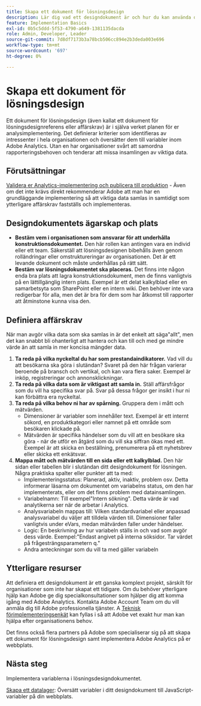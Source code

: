 ```yaml
---
title: Skapa ett dokument för lösningsdesign
description: Lär dig vad ett designdokument är och hur du kan använda det i din organisation.
feature: Implementation Basics
exl-id: 0b5c5ddd-5f53-4790-a649-1381135dacda
role: Admin, Developer, Leader
source-git-commit: 7d8df7173b3a78bcb506cc894e2b3deda003e696
workflow-type: tm+mt
source-wordcount: '697'
ht-degree: 0%

---
```


# Skapa ett dokument för lösningsdesign

Ett dokument för lösningsdesign (även kallat ett dokument för lösningsdesignreferens eller affärskrav) är i själva verket planen för er analysimplementering. Det definierar kriterier som identifieras av intressenter i hela organisationen och översätter dem till variabler inom Adobe Analytics. Utan en har organisationer svårt att samordna rapporteringsbehoven och tenderar att missa insamlingen av viktiga data.

## Förutsättningar

[Validera er Analytics-implementering och publicera till produktion](../launch/validate-publish-prod.md) - Även om det inte krävs direkt rekommenderar Adobe att man har en grundläggande implementering så att viktiga data samlas in samtidigt som ytterligare affärskrav fastställs och implementeras.

## Designdokumentets ägarskap och plats

* **Bestäm vem i organisationen som ansvarar för att underhålla konstruktionsdokumentet.** Den här rollen kan antingen vara en individ eller ett team. Säkerställ att lösningsdesignen bibehålls även genom rolländringar eller omstruktureringar av organisationen. Det är ett levande dokument och måste underhållas på rätt sätt.
* **Bestäm var lösningsdokumentet ska placeras.** Det finns inte någon enda bra plats att lagra konstruktionsdokument, men de finns vanligtvis på en lättillgänglig intern plats. Exempel är ett delat kalkylblad eller en samarbetsyta som SharePoint eller en intern wiki. Den behöver inte vara redigerbar för alla, men det är bra för dem som har åtkomst till rapporter att åtminstone kunna visa den.

## Definiera affärskrav

När man avgör vilka data som ska samlas in är det enkelt att säga&quot;allt&quot;, men det kan snabbt bli ohanterligt att hantera och kan till och med ge mindre värde än att samla in mer koncisa mängder data.

1. **Ta reda på vilka nyckeltal du har som prestandaindikatorer.** Vad vill du att besökarna ska göra i slutändan? Svaret på den här frågan varierar beroende på bransch och vertikal, och kan vara flera saker. Exempel är inköp, registreringar och annonsklickningar.
1. **Ta reda på vilka data som är viktigast att samla in.** Ställ affärsfrågor som du vill ha specifika svar på. Svar på dessa frågor ger insikt i hur ni kan förbättra era nyckeltal.
1. **Ta reda på vilka behov ni har av spårning.** Gruppera dem i mått och mätvärden.
   * Dimensioner är variabler som innehåller text. Exempel är ett internt sökord, en produktkategori eller namnet på ett område som besökaren klickade på.
   * Mätvärden är specifika händelser som du vill att en besökare ska göra - när de utför en åtgärd som du vill ska siffran ökas med ett. Exempel är att skicka en beställning, prenumerera på ett nyhetsbrev eller skicka ett enkätsvar.
1. **Mappa mått och mätvärden till en sida eller ett kalkylblad.** Den här sidan eller tabellen blir i slutändan ditt designdokument för lösningen. Några praktiska spalter eller punkter att ta med:
   * Implementeringsstatus: Planerad, aktiv, inaktiv, problem osv. Detta informerar läsarna om dokumentet om variabelns status, om den har implementerats, eller om det finns problem med datainsamlingen.
   * Variabelnamn: Till exempel&quot;Intern sökning&quot;. Detta värde är vad analytikerna ser när de arbetar i Analytics.
   * Analysvariabeln mappas till: Vilken standardvariabel eller anpassad analysvariabel du väljer att tilldela värden till. Dimensioner faller vanligtvis under eVars, medan mätvärden faller under händelser.
   * Logic: En beskrivning av hur variabeln ställs in och vad som avgör dess värde. Exempel:&quot;Endast angivet på interna söksidor. Tar värdet på frågesträngsparametern q.&quot;
   * Andra anteckningar som du vill ta med gäller variabeln

## Ytterligare resurser

Att definiera ett designdokument är ett ganska komplext projekt, särskilt för organisationer som inte har skapat ett tidigare. Om du behöver ytterligare hjälp kan Adobe ge dig specialkonsultationer som hjälper dig att komma igång med Adobe Analytics. Kontakta Adobe Account Team om du vill anmäla dig till Adobe professionella tjänster. A [Teknisk förimplementeringsenkät](assets/technical-pre-implementation-questionnaire.pdf) kan fyllas i så att Adobe vet exakt hur man kan hjälpa efter organisationens behov.

Det finns också flera partners på Adobe som specialiserar sig på att skapa ett dokument för lösningsdesign samt implementera Adobe Analytics på er webbplats.

## Nästa steg

Implementera variablerna i lösningsdesigndokumentet.

[Skapa ett datalager](data-layer.md): Översätt variabler i ditt designdokument till JavaScript-variabler på din webbplats.
